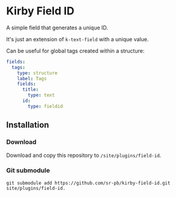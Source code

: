 # Kirby Field ID

A simple field that generates a unique ID.

It's just an extension of `k-text-field` with a unique value.

Can be useful for global tags created within a structure:

```yaml
fields:
  tags:
    type: structure
    label: Tags
    fields:
      title:
        type: text
      id:
        type: fieldid
```

## Installation

### Download

Download and copy this repository to `/site/plugins/field-id`.

### Git submodule

```
git submodule add https://github.com/sr-pb/kirby-field-id.git site/plugins/field-id.
```
